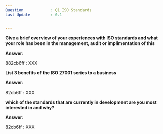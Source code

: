 ```yaml
---
Question            : Q1 ISO Standards
Last Update         : 0.1


---
```


**Give a brief overview of your experiences with ISO standards and what your role has been in the management, audit or implimentation of this**

**Answer**:

882cb6ff : XXX


**List 3 benefits of the ISO 27001 series to a business**

**Answer**:

82cb6ff : XXX

**which of the standards that are currently in development are you most interested in and why?**

**Answer**:

82cb6ff : XXX
